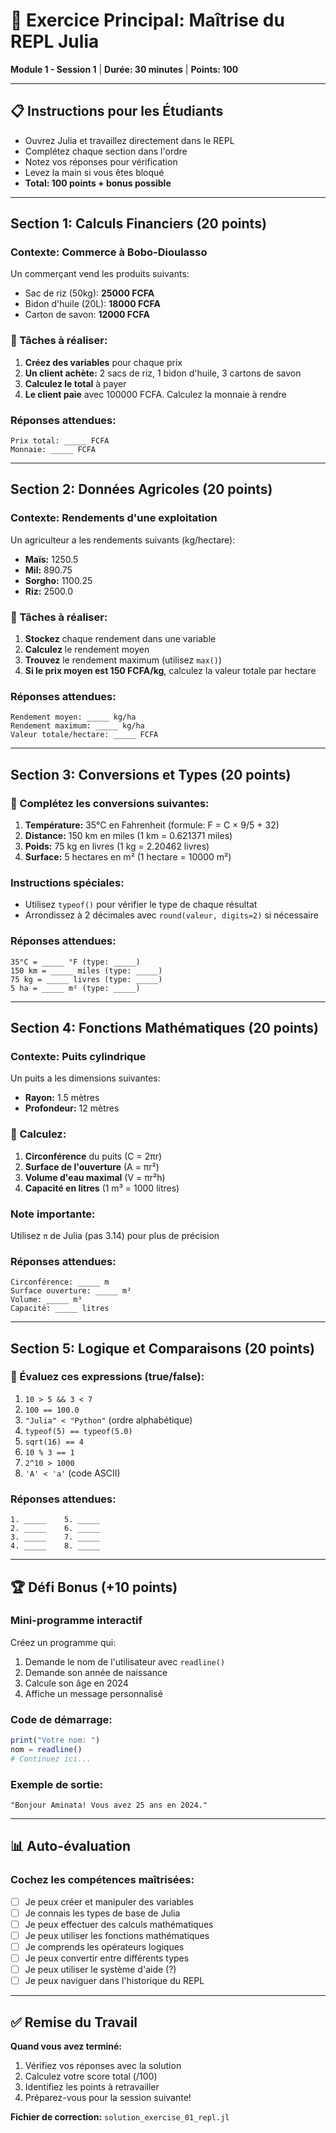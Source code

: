 # 📝 Exercice Principal: Maîtrise du REPL Julia
**Module 1 - Session 1** | **Durée: 30 minutes** | **Points: 100**

---

## 📋 Instructions pour les Étudiants

- Ouvrez Julia et travaillez directement dans le REPL
- Complétez chaque section dans l'ordre
- Notez vos réponses pour vérification
- Levez la main si vous êtes bloqué
- **Total: 100 points + bonus possible**

---

## Section 1: Calculs Financiers (20 points)

### Contexte: Commerce à Bobo-Dioulasso

Un commerçant vend les produits suivants:
- Sac de riz (50kg): **25000 FCFA**
- Bidon d'huile (20L): **18000 FCFA**  
- Carton de savon: **12000 FCFA**

### 📝 Tâches à réaliser:

1. **Créez des variables** pour chaque prix
2. **Un client achète:** 2 sacs de riz, 1 bidon d'huile, 3 cartons de savon
3. **Calculez le total** à payer
4. **Le client paie** avec 100000 FCFA. Calculez la monnaie à rendre

### Réponses attendues:
```
Prix total: _____ FCFA
Monnaie: _____ FCFA
```

---

## Section 2: Données Agricoles (20 points)

### Contexte: Rendements d'une exploitation

Un agriculteur a les rendements suivants (kg/hectare):
- **Maïs:** 1250.5
- **Mil:** 890.75  
- **Sorgho:** 1100.25
- **Riz:** 2500.0

### 📝 Tâches à réaliser:

1. **Stockez** chaque rendement dans une variable
2. **Calculez** le rendement moyen
3. **Trouvez** le rendement maximum (utilisez `max()`)
4. **Si le prix moyen est 150 FCFA/kg**, calculez la valeur totale par hectare

### Réponses attendues:
```
Rendement moyen: _____ kg/ha
Rendement maximum: _____ kg/ha
Valeur totale/hectare: _____ FCFA
```

---

## Section 3: Conversions et Types (20 points)

### 📝 Complétez les conversions suivantes:

1. **Température:** 35°C en Fahrenheit (formule: F = C × 9/5 + 32)
2. **Distance:** 150 km en miles (1 km = 0.621371 miles)
3. **Poids:** 75 kg en livres (1 kg = 2.20462 livres)  
4. **Surface:** 5 hectares en m² (1 hectare = 10000 m²)

### Instructions spéciales:
- Utilisez `typeof()` pour vérifier le type de chaque résultat
- Arrondissez à 2 décimales avec `round(valeur, digits=2)` si nécessaire

### Réponses attendues:
```
35°C = _____ °F (type: _____)
150 km = _____ miles (type: _____)  
75 kg = _____ livres (type: _____)
5 ha = _____ m² (type: _____)
```

---

## Section 4: Fonctions Mathématiques (20 points)

### Contexte: Puits cylindrique

Un puits a les dimensions suivantes:
- **Rayon:** 1.5 mètres
- **Profondeur:** 12 mètres

### 📝 Calculez:

1. **Circonférence** du puits (C = 2πr)
2. **Surface de l'ouverture** (A = πr²)  
3. **Volume d'eau maximal** (V = πr²h)
4. **Capacité en litres** (1 m³ = 1000 litres)

### Note importante:
Utilisez `π` de Julia (pas 3.14) pour plus de précision

### Réponses attendues:
```
Circonférence: _____ m
Surface ouverture: _____ m²
Volume: _____ m³  
Capacité: _____ litres
```

---

## Section 5: Logique et Comparaisons (20 points)

### 📝 Évaluez ces expressions (true/false):

1. `10 > 5 && 3 < 7`
2. `100 == 100.0`
3. `"Julia" < "Python"` (ordre alphabétique)
4. `typeof(5) == typeof(5.0)`
5. `sqrt(16) == 4`
6. `10 % 3 == 1`
7. `2^10 > 1000`
8. `'A' < 'a'` (code ASCII)

### Réponses attendues:
```
1. _____    5. _____
2. _____    6. _____  
3. _____    7. _____
4. _____    8. _____
```

---

## 🏆 Défi Bonus (+10 points)

### Mini-programme interactif

Créez un programme qui:
1. Demande le nom de l'utilisateur avec `readline()`
2. Demande son année de naissance  
3. Calcule son âge en 2024
4. Affiche un message personnalisé

### Code de démarrage:
```julia
print("Votre nom: ")
nom = readline()
# Continuez ici...
```

### Exemple de sortie:
```
"Bonjour Aminata! Vous avez 25 ans en 2024."
```

---

## 📊 Auto-évaluation

### Cochez les compétences maîtrisées:

- [ ] Je peux créer et manipuler des variables
- [ ] Je connais les types de base de Julia  
- [ ] Je peux effectuer des calculs mathématiques
- [ ] Je peux utiliser les fonctions mathématiques
- [ ] Je comprends les opérateurs logiques
- [ ] Je peux convertir entre différents types
- [ ] Je peux utiliser le système d'aide (?)
- [ ] Je peux naviguer dans l'historique du REPL

---

## ✅ Remise du Travail

**Quand vous avez terminé:**
1. Vérifiez vos réponses avec la solution
2. Calculez votre score total (/100)
3. Identifiez les points à retravailler
4. Préparez-vous pour la session suivante!

**Fichier de correction:** `solution_exercise_01_repl.jl`